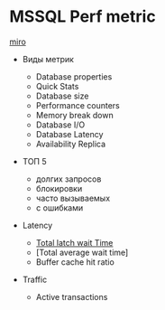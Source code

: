 # MSSQL Perf metric

[miro](https://miro.com/app/board/uXjVOMlBLHQ=/?moveToWidget=3458764577784794347&cot=14)

- Виды метрик
  - Database properties
  - Quick Stats
  - Database size
  - Performance counters
  - Memory break down
  - Database I/O
  - Database Latency
  - Availability Replica

- ТОП 5
  - долгих запросов
  - блокировки
  - часто вызываемых
  - с ошибками
- Latency
  - [Total latch wait Time](https://documentation.red-gate.com/sm/metrics-alerts-and-notifications/metrics-and-alerts-reference/list-of-metrics#Listofmetrics-Latchwaittime)
  - [Total average wait time]
  - Buffer cache hit ratio
- Traffic
  - Active transactions